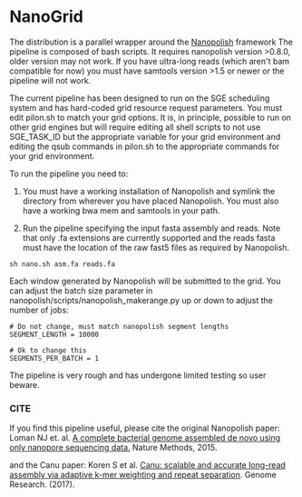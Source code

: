 # NanoGrid

The distribution is a parallel wrapper around the [Nanopolish](https://github.com/jts/nanopolish) framework The pipeline is composed of bash scripts. It requires nanopolish version >0.8.0, older version may not work. If you have ultra-long reads (which aren't bam compatible for now) you must have samtools version >1.5 or newer or the pipeline will not work.

The current pipeline has been designed to run on the SGE scheduling system and has hard-coded grid resource request parameters. You must edit pilon.sh to match your grid options. It is, in principle, possible to run on other grid engines but will require editing all shell scripts to not use SGE_TASK_ID but the appropriate variable for your grid environment and editing the qsub commands in pilon.sh to the appropriate commands for your grid environment.

To run the pipeline you need to:

1. You must have a working installation of Nanopolish and symlink the directory from wherever you have placed Nanopolish. You must also have a working bwa mem and samtools in your path.

2. Run the pipeline specifying the input fasta assembly and reads. Note that only .fa extensions are currently supported and the reads fasta must have the location of the raw fast5 files as required by Nanopolish.

```
sh nano.sh asm.fa reads.fa
```

Each window generated by Nanopolish will be submitted to the grid. You can adjust the batch size parameter in nanopolish/scripts/nanopolish_makerange.py up or down to adjust the number of jobs:

```
# Do not change, must match nanopolish segment lengths
SEGMENT_LENGTH = 10000

# Ok to change this
SEGMENTS_PER_BATCH = 1
```

The pipeline is very rough and has undergone limited testing so user beware.

### CITE
If you find this pipeline useful, please cite the original Nanopolish paper:<br>
Loman NJ et. al. [A complete bacterial genome assembled de novo using only nanopore sequencing data.](http://www.nature.com/nmeth/journal/v12/n8/abs/nmeth.3444.html) Nature Methods, 2015.

and the Canu paper:
Koren S et al. [Canu: scalable and accurate long-read assembly via adaptive k-mer weighting and repeat separation](https://doi.org/10.1101/gr.215087.116). Genome Research. (2017).

